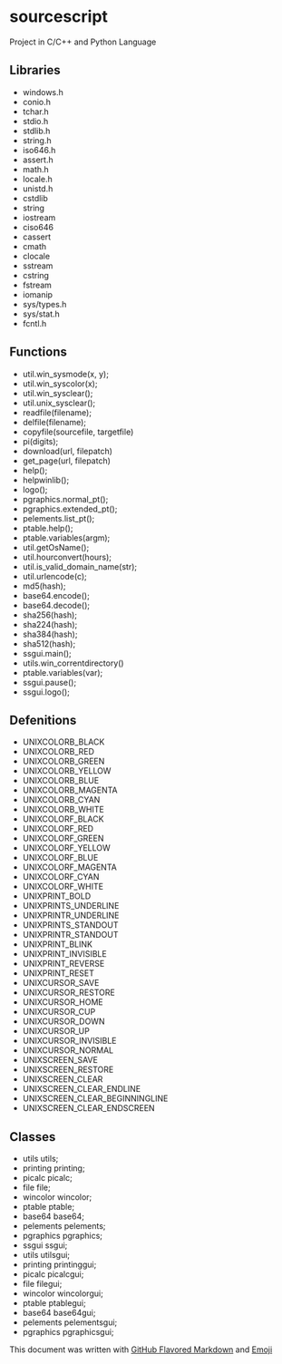 # sourcescript
Project in C/C++ and Python Language

## Libraries

* windows.h
* conio.h
* tchar.h
* stdio.h
* stdlib.h
* string.h
* iso646.h
* assert.h
* math.h
* locale.h
* unistd.h
* cstdlib
* string
* iostream
* ciso646
* cassert
* cmath
* clocale
* sstream
* cstring
* fstream
* iomanip
* sys/types.h
* sys/stat.h
* fcntl.h


## Functions

* util.win_sysmode(x, y);			
* util.win_syscolor(x);						
* util.win_sysclear();						
* util.unix_sysclear();							
* readfile(filename);							
* delfile(filename);								
* copyfile(sourcefile, targetfile)			
* pi(digits);									
* download(url, filepatch)					
* get_page(url, filepatch)				
* help();										
* helpwinlib();					
* logo();							
* pgraphics.normal_pt();
* pgraphics.extended_pt();
* pelements.list_pt();
* ptable.help();
* ptable.variables(argm);
* util.getOsName();
* util.hourconvert(hours);
* util.is_valid_domain_name(str);
* util.urlencode(c);
* md5(hash);
* base64.encode();
* base64.decode();
* sha256(hash);
* sha224(hash);
* sha384(hash);
* sha512(hash);
* ssgui.main();
* utils.win_correntdirectory()
* ptable.variables(var);
* ssgui.pause();
* ssgui.logo();


## Defenitions

* UNIXCOLORB_BLACK
* UNIXCOLORB_RED
* UNIXCOLORB_GREEN
* UNIXCOLORB_YELLOW
* UNIXCOLORB_BLUE
* UNIXCOLORB_MAGENTA
* UNIXCOLORB_CYAN
* UNIXCOLORB_WHITE
* UNIXCOLORF_BLACK
* UNIXCOLORF_RED
* UNIXCOLORF_GREEN
* UNIXCOLORF_YELLOW
* UNIXCOLORF_BLUE
* UNIXCOLORF_MAGENTA
* UNIXCOLORF_CYAN
* UNIXCOLORF_WHITE
* UNIXPRINT_BOLD
* UNIXPRINTS_UNDERLINE
* UNIXPRINTR_UNDERLINE
* UNIXPRINTS_STANDOUT
* UNIXPRINTR_STANDOUT
* UNIXPRINT_BLINK
* UNIXPRINT_INVISIBLE
* UNIXPRINT_REVERSE
* UNIXPRINT_RESET
* UNIXCURSOR_SAVE
* UNIXCURSOR_RESTORE
* UNIXCURSOR_HOME
* UNIXCURSOR_CUP
* UNIXCURSOR_DOWN
* UNIXCURSOR_UP
* UNIXCURSOR_INVISIBLE
* UNIXCURSOR_NORMAL
* UNIXSCREEN_SAVE
* UNIXSCREEN_RESTORE
* UNIXSCREEN_CLEAR
* UNIXSCREEN_CLEAR_ENDLINE
* UNIXSCREEN_CLEAR_BEGINNINGLINE
* UNIXSCREEN_CLEAR_ENDSCREEN

## Classes

* utils utils;
* printing printing;
* picalc picalc;
* file file;
* wincolor wincolor;
* ptable ptable;
* base64 base64;
* pelements pelements;
* pgraphics pgraphics;
* ssgui ssgui;
* utils utilsgui;
* printing printinggui; 
* picalc picalcgui; 
* file filegui;
* wincolor wincolorgui;
* ptable ptablegui;
* base64 base64gui; 
* pelements pelementsgui;
* pgraphics pgraphicsgui; 

This document was written with [GitHub Flavored Markdown](https://guides.github.com/features/mastering-markdown/) and [Emoji](http://www.emoji-cheat-sheet.com/)
